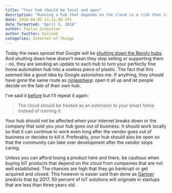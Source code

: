 ```yaml
---
title: "Your hub should be local and open"
description: "Running a hub that depends on the cloud is a risk that can cost you your home automation."
date: 2016-04-05 21:11:00 UTC
date_formatted: "April 5, 2016"
author: Paulus Schoutsen
author_twitter: balloob
categories: Internet-of-Things
---
```


Today the news spread that Google will be [shutting down the Revolv hubs][medium-revolv]. And shutting down here doesn't mean they stop selling or supporting them - no, they are sending an update to each hub to turn your perfectly fine home automation hub into a useless piece of plastic. The fact that this seemed like a good idea by Google astonishes me. If anything, they should have gone the same route as [ninjasphere]: open it all up and let people decide on the fate of their _own_ hub.

I've said it [before][perfect-cloud] but I'll repeat it again:

<blockquote>
The cloud should be treated as an extension to your smart home instead of running it.
</blockquote>

Your hub should not be affected when your internet breaks down or the company that sold you your hub goes out of business. It should work locally so that it can continue to work even long after the vendor goes out of business or decides to kill it. Preferably, your hub should also be open so that the community can take over development after the vendor stops caring.

Unless you can afford losing a product here and there, be cautious when buying IoT products that depend on the cloud from companies that are not well established. The chances are high that they go bankrupt or get acquired and closed. This however is easier said than done as [Gartner] predicts that by 2017, 50 percent of IoT solutions will originate in startups that are less than three years old.

[medium-revolv]: https://medium.com/@arlogilbert/the-time-that-tony-fadell-sold-me-a-container-of-hummus-cb0941c762c1#.rmppks86a
[ninjasphere]: https://discuss.ninjablocks.com/t/ninja-blocks-whats-been-happening-whats-happening-next/3608
[perfect-cloud]: /blog/2016/01/19/perfect-home-automation/#your-system-should-run-at-home-not-in-the-cloud
[Gartner]: http://www.gartner.com/newsroom/id/2869521
